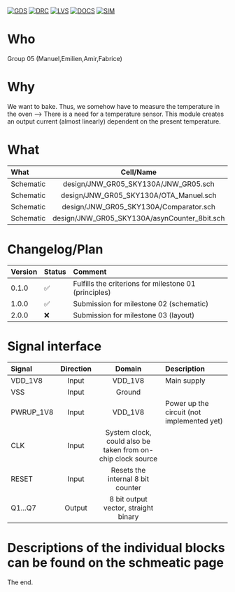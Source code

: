 
[![GDS](../../actions/workflows/gds.yaml/badge.svg)](../../actions/workflows/gds.yaml)
[![DRC](../../actions/workflows/drc.yaml/badge.svg)](../../actions/workflows/drc.yaml)
[![LVS](../../actions/workflows/lvs.yaml/badge.svg)](../../actions/workflows/lvs.yaml)
[![DOCS](../../actions/workflows/docs.yaml/badge.svg)](../../actions/workflows/docs.yaml)
[![SIM](../../actions/workflows/sim.yaml/badge.svg)](../../actions/workflows/sim.yaml)

# Who
Group 05 (Manuel,Emilien,Amir,Fabrice)

# Why
We want to bake. Thus, we somehow have to measure the temperature in the oven --> There is a need for a temperature sensor.
This module creates an output current (almost linearly) dependent on the present temperature.



# What

| What            |        Cell/Name |
| :-              |  :-:       |
| Schematic       | design/JNW_GR05_SKY130A/JNW_GR05.sch |
| Schematic       | design/JNW_GR05_SKY130A/OTA_Manuel.sch |
| Schematic       | design/JNW_GR05_SKY130A/Comparator.sch |
| Schematic       | design/JNW_GR05_SKY130A/asynCounter_8bit.sch|



# Changelog/Plan

| Version | Status | Comment|
| :---| :---| :---|
|0.1.0 | &#9989; | Fulfills the criterions for milestone 01 (principles) |
|1.0.0 | &#9989; | Submission for milestone 02 (schematic)|
|2.0.0 | &#10060;| Submission for milestone 03 (layout) |



# Signal interface

| Signal       | Direction | Domain  | Description                               |
| :---         | :---:     | :---:   | :---                                      |
| VDD_1V8         | Input     | VDD_1V8 | Main supply                              |
| VSS         | Input     | Ground  |                                           |
| PWRUP_1V8     | Input    | VDD_1V8 | Power up the circuit  (not implemented yet)                     |
| CLK | Input | System clock, could also be taken from on-chip clock source | 
| RESET | Input | Resets the internal 8 bit counter |
|Q1...Q7    | Output    | 8 bit output vector, straight binary |






# Descriptions of the individual blocks can be found on the schmeatic page

The end.
